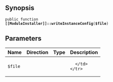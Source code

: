 ## Synopsis

<code>public function <b>[[ModuleInstaller]]::writeInstanceConfig</b>(<b>$file</b>)</code>

## Parameters

<table>
  <thead>
    <tr>
      <th>Name</th>
      <th>Direction</th>
      <th>Type</th>
      <th>Description</th>
    </tr>
  </thead>
  <tbody>
    <tr>
      <td><code>$file</code>
      <td><i></i></td>
      <td></td>
      <td>

      </td>
    </tr>
  </tbody>
</table>

